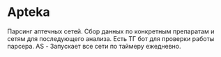 # Apteka
Парсинг аптечных сетей.
Сбор данных по конкретным препаратам и сетям для последующего анализа.
Есть ТГ бот для проверки работы парсера.
AS - Запускает все сети по таймеру ежедневно.
